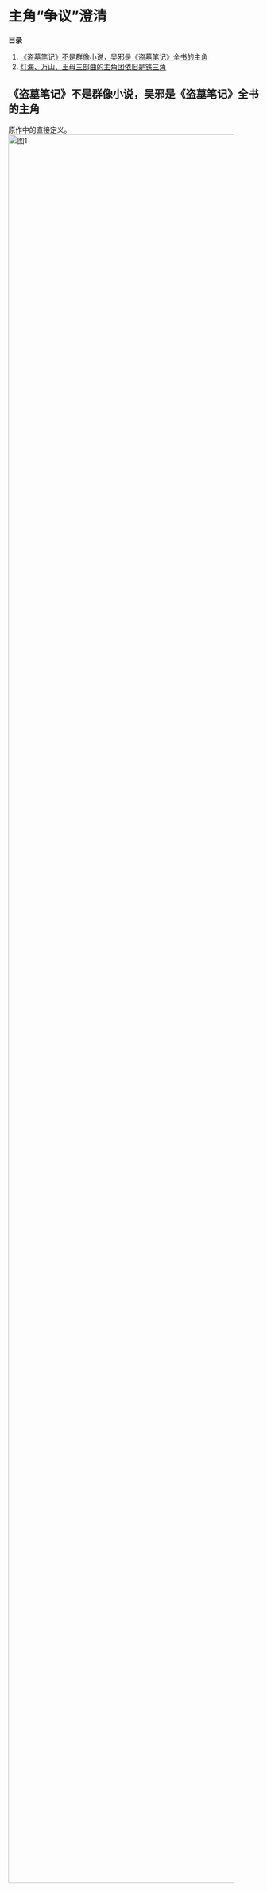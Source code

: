 # 主角“争议”澄清
**目录**<br> 
1. [《盗墓笔记》不是群像小说，吴邪是《盗墓笔记》全书的主角](trilogy#section-1)<br>
2. [灯海、万山、王母三部曲的主角团依旧是铁三角](beici#section-2)<br> 

## 《盗墓笔记》不是群像小说，吴邪是《盗墓笔记》全书的主角<a id="section-1"></a>
原作中的直接定义。
<img src="https://2025rak-1330218385.cos.ap-shanghai.myqcloud.com/pingxie-depository/maincharacter-3.png" width="95%" alt="图1"><br><br>
百科中对“主角”的解释。
<img src="https://2025rak-1330218385.cos.ap-shanghai.myqcloud.com/pingxie-depository/maincharacter-1.png" width="95%" alt="图1"><br><br>
百科中对“群像小说”的解释，《盗墓笔记》全书是不符合这类定义的。
<img src="https://2025rak-1330218385.cos.ap-shanghai.myqcloud.com/pingxie-depository/maincharacter-2.png" width="95%" alt="图1"><br><br>

## 灯海、万山、王母三部曲的主角团依旧是铁三角<a id="section-2"></a>
[转载自微博@福建农民打年糕](https://weibo.com/5125055150/Pbm25zKgW)<br>
<img src="https://2025rak-1330218385.cos.ap-shanghai.myqcloud.com/pingxie-depository/sanbq-1.jpg" width="95%" alt="图1"><br><br>
<img src="https://2025rak-1330218385.cos.ap-shanghai.myqcloud.com/pingxie-depository/sanbq-2.jpg" width="95%" alt="图2"><br><br>
<img src="https://2025rak-1330218385.cos.ap-shanghai.myqcloud.com/pingxie-depository/sanbq-3.jpg" width="95%" alt="图3"><br><br>
<img src="https://2025rak-1330218385.cos.ap-shanghai.myqcloud.com/pingxie-depository/sanbq-4.jpg" width="95%" alt="图4"><br><br>
<img src="https://2025rak-1330218385.cos.ap-shanghai.myqcloud.com/pingxie-depository/sanbq-5.jpg" width="95%" alt="图5">




